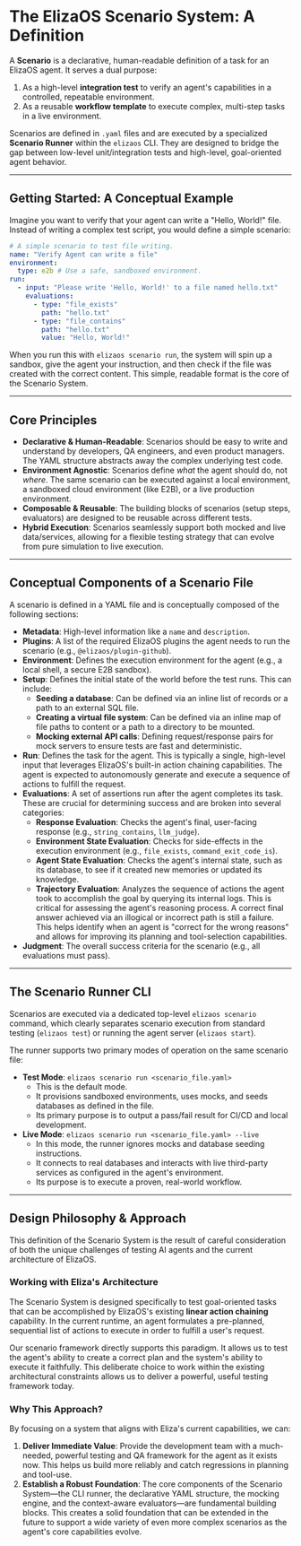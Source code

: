 # The ElizaOS Scenario System: A Definition

A **Scenario** is a declarative, human-readable definition of a task for an ElizaOS agent. It serves a dual purpose:

1.  As a high-level **integration test** to verify an agent's capabilities in a controlled, repeatable environment.
2.  As a reusable **workflow template** to execute complex, multi-step tasks in a live environment.

Scenarios are defined in `.yaml` files and are executed by a specialized **Scenario Runner** within the `elizaos` CLI. They are designed to bridge the gap between low-level unit/integration tests and high-level, goal-oriented agent behavior.

---

## Getting Started: A Conceptual Example

Imagine you want to verify that your agent can write a "Hello, World!" file. Instead of writing a complex test script, you would define a simple scenario:

```yaml
# A simple scenario to test file writing.
name: "Verify Agent can write a file"
environment:
  type: e2b # Use a safe, sandboxed environment.
run:
  - input: "Please write 'Hello, World!' to a file named hello.txt"
    evaluations:
      - type: "file_exists"
        path: "hello.txt"
      - type: "file_contains"
        path: "hello.txt"
        value: "Hello, World!"
```

When you run this with `elizaos scenario run`, the system will spin up a sandbox, give the agent your instruction, and then check if the file was created with the correct content. This simple, readable format is the core of the Scenario System.

---

## Core Principles

-   **Declarative & Human-Readable**: Scenarios should be easy to write and understand by developers, QA engineers, and even product managers. The YAML structure abstracts away the complex underlying test code.
-   **Environment Agnostic**: Scenarios define *what* the agent should do, not *where*. The same scenario can be executed against a local environment, a sandboxed cloud environment (like E2B), or a live production environment.
-   **Composable & Reusable**: The building blocks of scenarios (setup steps, evaluators) are designed to be reusable across different tests.
-   **Hybrid Execution**: Scenarios seamlessly support both mocked and live data/services, allowing for a flexible testing strategy that can evolve from pure simulation to live execution.

---

## Conceptual Components of a Scenario File

A scenario is defined in a YAML file and is conceptually composed of the following sections:

*   **Metadata**: High-level information like a `name` and `description`.
*   **Plugins**: A list of the required ElizaOS plugins the agent needs to run the scenario (e.g., `@elizaos/plugin-github`).
*   **Environment**: Defines the execution environment for the agent (e.g., a local shell, a secure E2B sandbox).
*   **Setup**: Defines the initial state of the world before the test runs. This can include:
    *   **Seeding a database**: Can be defined via an inline list of records or a path to an external SQL file.
    *   **Creating a virtual file system**: Can be defined via an inline map of file paths to content or a path to a directory to be mounted.
    *   **Mocking external API calls**: Defining request/response pairs for mock servers to ensure tests are fast and deterministic.
*   **Run**: Defines the task for the agent. This is typically a single, high-level input that leverages ElizaOS's built-in action chaining capabilities. The agent is expected to autonomously generate and execute a sequence of actions to fulfill the request.
*   **Evaluations**: A set of assertions run after the agent completes its task. These are crucial for determining success and are broken into several categories:
    *   **Response Evaluation**: Checks the agent's final, user-facing response (e.g., `string_contains`, `llm_judge`).
    *   **Environment State Evaluation**: Checks for side-effects in the execution environment (e.g., `file_exists`, `command_exit_code_is`).
    *   **Agent State Evaluation**: Checks the agent's internal state, such as its database, to see if it created new memories or updated its knowledge.
    *   **Trajectory Evaluation**: Analyzes the sequence of actions the agent took to accomplish the goal by querying its internal logs. This is critical for assessing the agent's reasoning process. A correct final answer achieved via an illogical or incorrect path is still a failure. This helps identify when an agent is "correct for the wrong reasons" and allows for improving its planning and tool-selection capabilities.
*   **Judgment**: The overall success criteria for the scenario (e.g., all evaluations must pass).

---

## The Scenario Runner CLI

Scenarios are executed via a dedicated top-level `elizaos scenario` command, which clearly separates scenario execution from standard testing (`elizaos test`) or running the agent server (`elizaos start`).

The runner supports two primary modes of operation on the same scenario file:

*   **Test Mode**: `elizaos scenario run <scenario_file.yaml>`
    *   This is the default mode.
    *   It provisions sandboxed environments, uses mocks, and seeds databases as defined in the file.
    *   Its primary purpose is to output a pass/fail result for CI/CD and local development.
*   **Live Mode**: `elizaos scenario run <scenario_file.yaml> --live`
    *   In this mode, the runner ignores mocks and database seeding instructions.
    *   It connects to real databases and interacts with live third-party services as configured in the agent's environment.
    *   Its purpose is to execute a proven, real-world workflow.

---

## Design Philosophy & Approach

This definition of the Scenario System is the result of careful consideration of both the unique challenges of testing AI agents and the current architecture of ElizaOS.

### Working with Eliza's Architecture

The Scenario System is designed specifically to test goal-oriented tasks that can be accomplished by ElizaOS's existing **linear action chaining** capability. In the current runtime, an agent formulates a pre-planned, sequential list of actions to execute in order to fulfill a user's request.

Our scenario framework directly supports this paradigm. It allows us to test the agent's ability to create a correct plan and the system's ability to execute it faithfully. This deliberate choice to work within the existing architectural constraints allows us to deliver a powerful, useful testing framework today.

### Why This Approach?

By focusing on a system that aligns with Eliza's current capabilities, we can:

1.  **Deliver Immediate Value**: Provide the development team with a much-needed, powerful testing and QA framework for the agent as it exists now. This helps us build more reliably and catch regressions in planning and tool-use.
2.  **Establish a Robust Foundation**: The core components of the Scenario System—the CLI runner, the declarative YAML structure, the mocking engine, and the context-aware evaluators—are fundamental building blocks. This creates a solid foundation that can be extended in the future to support a wide variety of even more complex scenarios as the agent's core capabilities evolve.